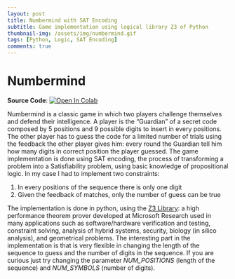 ```yaml
---
layout: post
title: Numbermind with SAT Encoding
subtitle: Game implementation using logical library Z3 of Python
thumbnail-img: /assets/img/numbermind.gif
tags: [Python, Logic, SAT Encoding]
comments: true
---
```


# Numbermind

**Source Code**: [![Open In Colab](https://colab.research.google.com/assets/colab-badge.svg)](https://colab.research.google.com/drive/1lQVPdr7lQY1rew3nhn6ltAq6WV-nrwVF#scrollTo=X4l3oShq3fL0)

Numbermind is a classic game in which two players challenge themselves and defend their intelligence. A player is the “Guardian” of a secret code composed by 5 positions and 9 possible digits to insert in every positions. The other player has to guess the code for a limited number of trials using the feedback the other player gives him: every round the Guardian tell him how many digits in correct position the player guessed. 
The game implementation is done using SAT encoding, the process of transforming a problem into a Satisfiability problem, using basic knowledge of propositional logic.
In my case I had to implement two constraints:
1. In every positions of the sequence there is only one digit
2. Given the feedback of matches, only the number of guess can be true 

The implementation is done in python, using the [Z3 Library](https://ericpony.github.io/z3py-tutorial/guide-examples.htm): a high performance theorem prover developed at Microsoft Research used in many applications such as  software/hardware verification and testing, constraint solving, analysis of hybrid systems, security, biology (in silico analysis), and geometrical problems.
The interesting part in the implementation is that is very flexible in changing the length of the sequence to guess and the number of digits in the sequence. If you are curious just try changing the parameter *NUM_POSITIONS* (length of the sequence) and *NUM_SYMBOLS* (number of digits).











